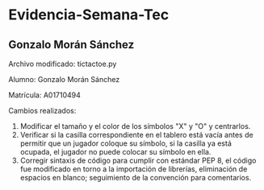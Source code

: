 # Evidencia-Semana-Tec

## Gonzalo Morán Sánchez 
Archivo modificado: tictactoe.py 

Alumno: Gonzalo Morán Sánchez 

Matrícula: A01710494  

Cambios realizados:     
1. Modificar el tamaño y el color de los símbolos "X" y "O" y centrarlos.
2. Verificar si la casilla correspondiente en el tablero está vacía antes de permitir que un jugador coloque su símbolo, si la casilla ya está ocupada, el jugador no puede colocar su símbolo en ella.
3. Corregir sintaxis de código para cumplir con estándar PEP 8, el código fue modificado en torno a la importación de librerías, eliminación de espacios en blanco; seguimiento de la convención para comentarios.  
